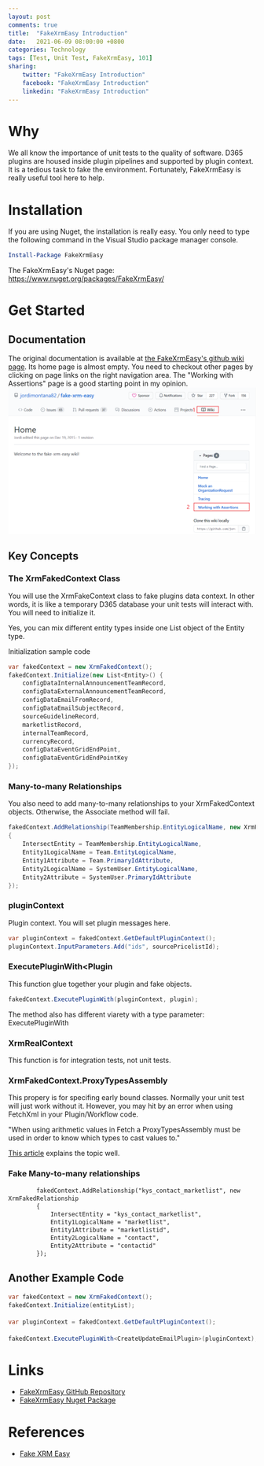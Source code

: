 ```yaml
---
layout: post
comments: true
title:  "FakeXrmEasy Introduction"
date:   2021-06-09 08:00:00 +0800
categories: Technology
tags: [Test, Unit Test, FakeXrmEasy, 101]
sharing:
    twitter: "FakeXrmEasy Introduction"
    facebook: "FakeXrmEasy Introduction"
    linkedin: "FakeXrmEasy Introduction"
---
```


# Why
We all know the importance of unit tests to the quality of software. D365 plugins are housed inside plugin pipelines and supported by plugin context. It is a tedious task to fake the environment. Fortunately, FakeXrmEasy is really useful tool here to help.

# Installation
If you are using Nuget, the installation is really easy. You only need to type the following command in the Visual Studio package manager console.

``` powershell
Install-Package FakeXrmEasy
```

The FakeXrmEasy's Nuget page: https://www.nuget.org/packages/FakeXrmEasy/

# Get Started
## Documentation
The original documentation is available at [the FakeXrmEasy's github wiki page](https://github.com/jordimontana82/fake-xrm-easy/wiki). Its home page is almost empty. You need to checkout other pages by clicking on page links on the right navigation area. The "Working with Assertions" page is a good starting point in my opinion.
![image](../images/2021-06-09-fakexrmeasy-intro/fakexrmeasy-github-wiki.png)

## Key Concepts
### The XrmFakedContext Class
You will use the XrmFakeContext class to fake plugins data context. In other words, it is like a temporary D365 database your unit tests will interact with. You will need to initialize it.

Yes, you can mix different entity types inside one List object of the Entity type.

Initialization sample code
``` csharp
var fakedContext = new XrmFakedContext();
fakedContext.Initialize(new List<Entity>() { 
    configDataInternalAnnouncementTeamRecord, 
    configDataExternalAnnouncementTeamRecord,
    configDataEmailFromRecord,
    configDataEmailSubjectRecord,
    sourceGuidelineRecord,
    marketlistRecord,
    internalTeamRecord,
    currencyRecord,
    configDataEventGridEndPoint,
    configDataEventGridEndPointKey
});
```

### Many-to-many Relationships
You also need to add many-to-many relationships to your XrmFakedContext objects. Otherwise, the Associate method will fail.  

``` csharp
fakedContext.AddRelationship(TeamMembership.EntityLogicalName, new XrmFakedRelationship
{
    IntersectEntity = TeamMembership.EntityLogicalName,
    Entity1LogicalName = Team.EntityLogicalName,
    Entity1Attribute = Team.PrimaryIdAttribute,
    Entity2LogicalName = SystemUser.EntityLogicalName,
    Entity2Attribute = SystemUser.PrimaryIdAttribute
});
```

### pluginContext
Plugin context. You will set plugin messages here.

``` csharp
var pluginContext = fakedContext.GetDefaultPluginContext();
pluginContext.InputParameters.Add("ids", sourcePricelistId);
```

### ExecutePluginWith<Plugin
This function glue together your plugin and fake objects.

``` csharp
fakedContext.ExecutePluginWith(pluginContext, plugin);
```

The method also has different viarety with a type parameter: ExecutePluginWith<PluginType> 

### XrmRealContext
This function is for integration tests, not unit tests. 

### XrmFakedContext.ProxyTypesAssembly
This propery is for specifing early bound classes. Normally your unit test will just work without it. However, you may hit by an error when using FetchXml in your Plugin/Workflow code.

"When using arithmetic values in Fetch a ProxyTypesAssembly must be used in order to know which types to cast values to." 

[This article](https://www.inogic.com/blog/2021/01/how-to-solve-when-using-arithmetic-values-in-fetch-a-proxytypesassembly-must-be-used-in-order-to-know-which-types-to-cast-values-to-while-using-fake-xrm-easy/) explains the topic well.

### Fake Many-to-many relationships

            fakedContext.AddRelationship("kys_contact_marketlist", new XrmFakedRelationship
            {
                IntersectEntity = "kys_contact_marketlist",
                Entity1LogicalName = "marketlist",
                Entity1Attribute = "marketlistid",
                Entity2LogicalName = "contact",
                Entity2Attribute = "contactid"
            });


## Another Example Code
``` csharp
var fakedContext = new XrmFakedContext();
fakedContext.Initialize(entityList);

var pluginContext = fakedContext.GetDefaultPluginContext();

fakedContext.ExecutePluginWith<CreateUpdateEmailPlugin>(pluginContext);
```

# Links
* [FakeXrmEasy GitHub Repository](https://github.com/jordimontana82/fake-xrm-easy/wiki)
* [FakeXrmEasy Nuget Package](https://github.com/jordimontana82/fake-xrm-easy/wiki)

# References
* [Fake XRM Easy](https://github.com/jordimontana82/fake-xrm-easy/wiki)
